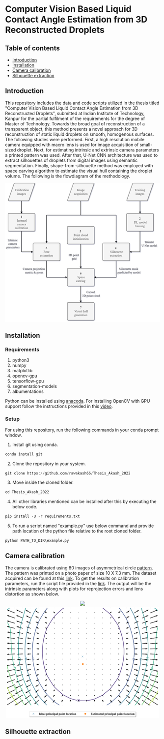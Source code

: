 # Computer Vision Based Liquid Contact Angle Estimation from 3D Reconstructed Droplets

## Table of contents
* [Introduction](#introduction)
* [Installation](#installation)
* [Camera calibration](#calibration)
* [Silhouette extraction](#silhouette)

## Introduction <a name="introduction"></a>
This repository includes the data and code scripts utilized in the thesis titled "Computer Vision Based Liquid Contact Angle Estimation from 3D Reconstructed Droplets", submitted at Indian Institute of Technology, Kanpur for the partial fulfilment of the requirements for the degree of Master of Technology. Towards the broad goal of reconstruction of a transparent object, this method presents a novel approach for 3D reconstruction of static liquid droplets on smooth, homogenous surfaces. The following studies were performed. First, a high resolution mobile camera equipped with macro lens is used for image acquisition of small-sized droplet. Next, for estimating intrinsic and extrinsic camera parameters a printed pattern was used. After that, U-Net CNN architecture was used to extract silhouettes of droplets from digital images using semantic segmentation. Finally, shape-from-silhouette method was employed with space carving algorithm to estimate the visual hull containing the droplet volume. The following is the flowdiagram of the methodology.

<p align="center">
  <img src="https://github.com/rawakash66/Thesis_Akash_2022/blob/main/figures/reconstruction%20methodology.png" width="600">
</p>

## Installation <a name="installation"></a>
### Requirements
1. python3
2. numpy
3. matplotlib
4. opencv-gpu
5. tensorflow-gpu
6. segmentation-models
7. albumentations

Python can be installed using <a href="https://www.anaconda.com/" target="_blank">anacoda</a>. For installing OpenCV with GPU support follow the instructions provided in this <a href="https://www.youtube.com/watch?v=HsuKxjQhFU0" target="_blank">video</a>. 

### Setup
For using this repository, run the following commands in your conda prompt window. <br/>

1. Install git using conda.
```python
conda install git
```
2. Clone the repository in your system.
```python
git clone https://github.com/rawakash66/Thesis_Akash_2022
```
3. Move inside the cloned folder.
```python
cd Thesis_Akash_2022
```
4. All other libraries mentioned can be installed after this by executing the below code.
```python
pip install -U -r requirements.txt
```
5. To run a script named "example.py" use below command and provide path location of the python file relative to the root cloned folder. 
```python
python PATH_TO_DIR\example.py
```

## Camera calibration <a name="calibration"></a>
The camera is calibrated using 80 images of asymmetrical circle [pattern](https://github.com/rawakash66/Thesis_Akash_2022/blob/main/figures/pattern%20circles.png). The pattern was printed on a photo paper of size 10 X 7.3 mm. The dataset acquired can be found at this [link](https://github.com/rawakash66/Thesis_Akash_2022/tree/main/camera%20calibration/data). To get the results on calibration parameters, run the script file provided in the [link](https://github.com/rawakash66/Thesis_Akash_2022/tree/main/camera%20calibration/script). The output will be the intrinsic parameters along with plots for reprojection errors and lens distortion as shown below.

<p align = "center">
  <img src = "https://github.com/rawakash66/Thesis_Akash_2022/blob/main/figures/reprojection%20error.png" width = "500" />
  <img src = "https://github.com/rawakash66/Thesis_Akash_2022/blob/main/figures/lens%20distortion.png" width = "500" />
</p>

## Silhouette extraction <a name="silhouette"></a>
